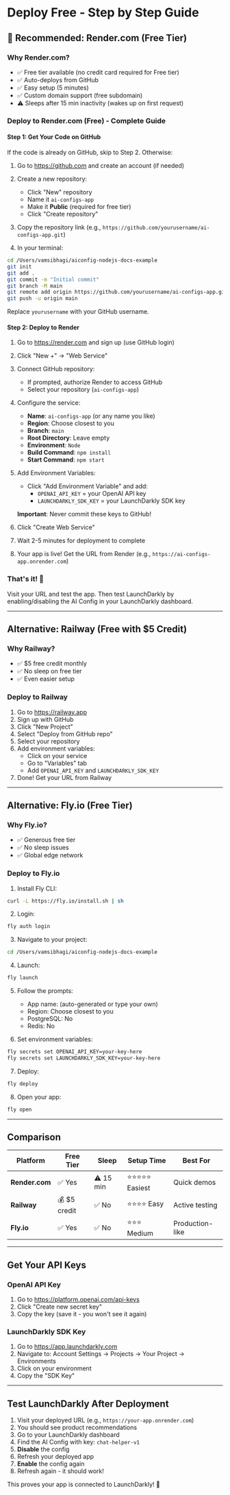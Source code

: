 # Deploy Free - Step by Step Guide

## 🎯 Recommended: Render.com (Free Tier)

### Why Render.com?
- ✅ Free tier available (no credit card required for Free tier)
- ✅ Auto-deploys from GitHub
- ✅ Easy setup (5 minutes)
- ✅ Custom domain support (free subdomain)
- ⚠️ Sleeps after 15 min inactivity (wakes up on first request)

### Deploy to Render.com (Free) - Complete Guide

#### Step 1: Get Your Code on GitHub

If the code is already on GitHub, skip to Step 2. Otherwise:

1. Go to https://github.com and create an account (if needed)
2. Create a new repository:
   - Click "New" repository
   - Name it `ai-configs-app`
   - Make it **Public** (required for free tier)
   - Click "Create repository"
3. Copy the repository link (e.g., `https://github.com/yourusername/ai-configs-app.git`)

4. In your terminal:
```bash
cd /Users/vamsibhagi/aiconfig-nodejs-docs-example
git init
git add .
git commit -m "Initial commit"
git branch -M main
git remote add origin https://github.com/yourusername/ai-configs-app.git
git push -u origin main
```

Replace `yourusername` with your GitHub username.

#### Step 2: Deploy to Render

1. Go to https://render.com and sign up (use GitHub login)

2. Click "New +" → "Web Service"

3. Connect GitHub repository:
   - If prompted, authorize Render to access GitHub
   - Select your repository (`ai-configs-app`)

4. Configure the service:
   - **Name**: `ai-configs-app` (or any name you like)
   - **Region**: Choose closest to you
   - **Branch**: `main`
   - **Root Directory**: Leave empty
   - **Environment**: `Node`
   - **Build Command**: `npm install`
   - **Start Command**: `npm start`

5. Add Environment Variables:
   - Click "Add Environment Variable" and add:
     - `OPENAI_API_KEY` = your OpenAI API key
     - `LAUNCHDARKLY_SDK_KEY` = your LaunchDarkly SDK key
   
   **Important**: Never commit these keys to GitHub!

6. Click "Create Web Service"

7. Wait 2-5 minutes for deployment to complete

8. Your app is live! Get the URL from Render (e.g., `https://ai-configs-app.onrender.com`)

### That's it! 🎉

Visit your URL and test the app. Then test LaunchDarkly by enabling/disabling the AI Config in your LaunchDarkly dashboard.

---

## Alternative: Railway (Free with $5 Credit)

### Why Railway?
- ✅ $5 free credit monthly
- ✅ No sleep on free tier
- ✅ Even easier setup

### Deploy to Railway

1. Go to https://railway.app
2. Sign up with GitHub
3. Click "New Project"
4. Select "Deploy from GitHub repo"
5. Select your repository
6. Add environment variables:
   - Click on your service
   - Go to "Variables" tab
   - Add `OPENAI_API_KEY` and `LAUNCHDARKLY_SDK_KEY`
7. Done! Get your URL from Railway

---

## Alternative: Fly.io (Free Tier)

### Why Fly.io?
- ✅ Generous free tier
- ✅ No sleep issues
- ✅ Global edge network

### Deploy to Fly.io

1. Install Fly CLI:
```bash
curl -L https://fly.io/install.sh | sh
```

2. Login:
```bash
fly auth login
```

3. Navigate to your project:
```bash
cd /Users/vamsibhagi/aiconfig-nodejs-docs-example
```

4. Launch:
```bash
fly launch
```

5. Follow the prompts:
   - App name: (auto-generated or type your own)
   - Region: Choose closest to you
   - PostgreSQL: No
   - Redis: No

6. Set environment variables:
```bash
fly secrets set OPENAI_API_KEY=your-key-here
fly secrets set LAUNCHDARKLY_SDK_KEY=your-key-here
```

7. Deploy:
```bash
fly deploy
```

8. Open your app:
```bash
fly open
```

---

## Comparison

| Platform | Free Tier | Sleep | Setup Time | Best For |
|----------|-----------|-------|------------|----------|
| **Render.com** | ✅ Yes | ⚠️ 15 min | ⭐⭐⭐⭐⭐ Easiest | Quick demos |
| **Railway** | 💰 $5 credit | ✅ No | ⭐⭐⭐⭐ Easy | Active testing |
| **Fly.io** | ✅ Yes | ✅ No | ⭐⭐⭐ Medium | Production-like |

---

## Get Your API Keys

### OpenAI API Key
1. Go to https://platform.openai.com/api-keys
2. Click "Create new secret key"
3. Copy the key (save it - you won't see it again)

### LaunchDarkly SDK Key
1. Go to https://app.launchdarkly.com
2. Navigate to: Account Settings → Projects → Your Project → Environments
3. Click on your environment
4. Copy the "SDK Key"

---

## Test LaunchDarkly After Deployment

1. Visit your deployed URL (e.g., `https://your-app.onrender.com`)
2. You should see product recommendations
3. Go to your LaunchDarkly dashboard
4. Find the AI Config with key: `chat-helper-v1`
5. **Disable** the config
6. Refresh your deployed app
7. **Enable** the config again
8. Refresh again - it should work!

This proves your app is connected to LaunchDarkly! 🎉
